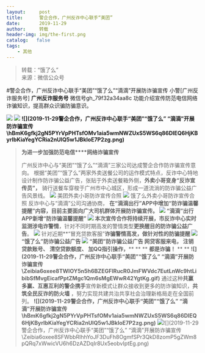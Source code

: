 ```yaml
---
layout:     post
title:      警企合作，广州反诈中心联手“美团”
date:       2019-11-29
author:     转载
header-img: img/the-first.png
catalog:   false
tags:
    - 其他
---
```


<blockquote><p>转载：“饿了么”<br>
来源：微信公众号</p></blockquote>

#警企合作，广州反诈中心联手“美团”“饿了么”“滴滴”开展防诈骗宣传
小警[广州反诈服务号]
**广州反诈服务号**
微信号gh_79f32a34aa8c
功能介绍宣传防范电信网络诈骗知识，提高群众识骗防骗意识。

![]({{site.baseurl}}/postimg/Zeibia6oxee8QP5m0QVIFRIhMBFCM7eaFn3MR8HtpibiaNF3d1hevbyNDXNBKmP4ic2juCCL82ptJUlf1ZCGOezaTRA.gif)
![]({{site.baseurl}}/postimg/Zeibia6oxee8TWIOY5n5h6BZEGFlRucR0JTmvzwja9PymIvK4EgVD4nUOVvMywyuZdZ433OCuXibKoJhdERJcf2Hw.png)
**![](2019-11-29警企合作，广州反诈中心联手“美团”“饿了么”
“滴滴”开展防诈骗宣传\\hBmK6gfkj2gN5PYrVpPHTsfOMv1aia5wmNWZUxS5WS6q86DIEQ6HjKByrIbKiaYegYCRia2nUlQ5w1JBkloE7P2zg.png)**
>**为进一步加****强防****范电信****网络诈骗宣传**
>
>广州反诈中心与“美团”“饿了么”“滴滴”三家公司达成警企合作防诈骗宣传意向。
根据“美团”“饿了么”两家外卖送餐公司的运作模式特点，反诈中心特地设计制作防诈骗公益广告，张贴于外卖送餐箱外侧，**外卖小哥变身“反诈宣传员”，**
骑行送餐车穿梭于广州市中心城区，形成一道流淌的防诈骗公益广告风景线。
![]({{site.baseurl}}/postimg/Zeibia6oxee8TWIOY5n5h6BZEGFlRucR0Jk9ia0Eoia9uxV4nmQYUKpK1znJ3SyeuibYWvrsBibrYo55Y91oeGIrSAXg.png)
美团外卖小哥防诈宣传合照
![]({{site.baseurl}}/postimg/Zeibia6oxee8TWIOY5n5h6BZEGFlRucR0JSkdsk5II9C6SUKBHGNVAg3QXjnkMj2ODAkNUBTicDdIyZ6OxEFwqbWg.png)
饿了么外卖小哥防诈宣传合照
反诈中心与“滴滴”公司沟通协商，
**在“滴滴出行”APP中增加“防诈骗温馨提醒”**内容，目前主要面向广大司机群体开展防诈骗宣传。
![]({{site.baseurl}}/postimg/Zeibia6oxee8TWIOY5n5h6BZEGFlRucR0JNI4AXxdzCarlScA7pCfxpUibIxEPSO1faaicDvmicr1HM5rAjWnSEjaMg.png)
“滴滴”出行APP新增“防诈骗温馨提醒”
![]({{site.baseurl}}/postimg/Zeibia6oxee8TWIOY5n5h6BZEGFlRucR0JWnAdR8wT5lsQK4aOz2W6CEyKWq5wCddYNmDaMOo8JUjd0rsMwuWAOA.gif)
本次宣传合作将持续开展，市反诈中心**实时监测涉电诈警情**，针对不同时期高发的警情类型**更换醒目的防诈骗公益广告**。
![]({{site.baseurl}}/postimg/Zeibia6oxee8TWIOY5n5h6BZEGFlRucR0JQ72RQFZM7PQJFPqJEmhpbqNdUkEKBhh7xf34nJBhdEa6KEBt59JFrg.jpeg)
针对近期**“冒充贷款客服”**诈骗警情高发，做针对性的防骗提醒
![]({{site.baseurl}}/postimg/Zeibia6oxee8TWIOY5n5h6BZEGFlRucR0JQwicBRTZibzICa38YAzsRE2Fwu3Uubu1EGePQaTDpBiaJGQDbrA5iaGY8w.png)
“饿了么”防诈骗公益广告
![]({{site.baseurl}}/postimg/Zeibia6oxee8TWIOY5n5h6BZEGFlRucR0Jxk8D5F6mIfnYv2dCtjicXeMM24WklJgnNSePjF2otYKYhBJ2dmWjEXQ.png)
“美团”防诈骗公益广告
**网贷客服来电，**
**注销贷款账号、**
**清空贷款额度、**
**加QQ指引操作，******
**
**
**都是诈骗！**
**
**
**![](2019-11-29警企合作，广州反诈中心联手“美团”“饿了么”
“滴滴”开展防诈骗宣传\\Zeibia6oxee8TWIOY5n5h6BZEGFlRucR0JmFWVdc7EutLnWc9htLibibSfMvgEicafPptZMgc1Qm6sMgEWwR42YgtKg.gif)**
通过这种**共赢多赢、互惠互利的警企携手**宣传新模式让群众接收到更多的防诈骗知识，**共筑全民反诈的防火墙**
，努力实现共建共治共享社会治理新格局走在全国前列。
**![](2019-11-29警企合作，广州反诈中心联手“美团”“饿了么”
“滴滴”开展防诈骗宣传\\hBmK6gfkj2gN5PYrVpPHTsfOMv1aia5wmNWZUxS5WS6q86DIEQ6HjKByrIbKiaYegYCRia2nUlQ5w1JBkloE7P2zg.png)**
![]({{site.baseurl}}/postimg/Zeibia6oxee8QP5m0QVIFRIhMBFCM7eaFn4r7ufSm0Ma5I0nRV6UDCALV3ePbShFzvxNkzrzuyReS6j0iape39Q9w.png)![](2019-11-29
警企合作，广州反诈中心联手“美团”“饿了么”
“滴滴”开展防诈骗宣传\\Zeibia6oxee8SFWbbRIhhYoJF3DuFh8OgmfSPr3QkD8zomP5gZWm8pQRq7xWwicVU6h6DzAZDqIr8Ux5eobvIptEg.png)
